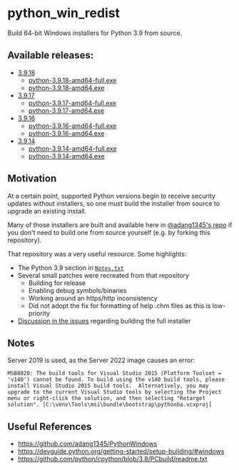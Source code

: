 # python_win_redist

Build 64-bit Windows installers for Python 3.9 from source.

## Available releases:

* [3.9.18](https://github.com/xenago/python_win_redist/releases/tag/UserBuild_2023.08.29_18-02)
  * [python-3.9.18-amd64-full.exe](https://github.com/xenago/python_win_redist/releases/download/UserBuild_2023.08.29_18-02/python-3.9.18-amd64-full.exe)
  * [python-3.9.18-amd64.exe](https://github.com/xenago/python_win_redist/releases/download/UserBuild_2023.08.29_18-02/python-3.9.18-amd64.exe)
* [3.9.17](https://github.com/xenago/python_win_redist/releases/tag/UserBuild_2023.06.07_18-50)
  * [python-3.9.17-amd64-full.exe](https://github.com/xenago/python_win_redist/releases/download/UserBuild_2023.06.07_18-50/python-3.9.17-amd64-full.exe)
  * [python-3.9.17-amd64.exe](https://github.com/xenago/python_win_redist/releases/download/UserBuild_2023.06.07_18-50/python-3.9.17-amd64.exe)
* [3.9.16](https://github.com/xenago/python_win_redist/releases/tag/UserBuild_2022.12.07_19-41)
  * [python-3.9.16-amd64-full.exe](https://github.com/xenago/python_win_redist/releases/download/UserBuild_2022.12.07_19-41/python-3.9.16-amd64-full.exe)
  * [python-3.9.16-amd64.exe](https://github.com/xenago/python_win_redist/releases/download/UserBuild_2022.12.07_19-41/python-3.9.16-amd64.exe)
* [3.9.14](https://github.com/xenago/python_win_redist/releases/tag/UserBuild_2022.09.28_05-04)
  * [python-3.9.14-amd64-full.exe](https://github.com/xenago/python_win_redist/releases/download/UserBuild_2022.09.28_05-04/python-3.9.14-amd64-full.exe)
  * [python-3.9.14-amd64.exe](https://github.com/xenago/python_win_redist/releases/download/UserBuild_2022.09.28_05-04/python-3.9.14-amd64.exe)

## Motivation

At a certain point, supported Python versions begin to receive security updates without installers, so one must build the installer from source to upgrade an existing install.

Many of those installers are built and available here in [@adang1345's repo](https://github.com/adang1345/PythonWindows) if you don't need to build one from source yourself (e.g. by forking this repository).

That repository was a very useful resource. Some highlights:

* The Python 3.9 section in [`Notes.txt`](https://github.com/adang1345/PythonWindows/blob/master/Notes.txt)
* Several small patches were recreated from that repository
  * Building for release
  * Enabling debug symbols/binaries
  * Working around an https/http inconsistency
  * Did not adopt the fix for formatting of help .chm files as this is low-priority
* [Discussion in the issues](https://github.com/adang1345/PythonWindows/issues/4#issuecomment-1004194012) regarding building the full installer

## Notes

Server 2019 is used, as the Server 2022 image causes an error:

`MSB8020: The build tools for Visual Studio 2015 (Platform Toolset = 'v140') cannot be found. To build using the v140 build tools, please install Visual Studio 2015 build tools.  Alternatively, you may upgrade to the current Visual Studio tools by selecting the Project menu or right-click the solution, and then selecting "Retarget solution". [C:\venv\Tools\msi\bundle\bootstrap\pythonba.vcxproj]`

## Useful References

* https://github.com/adang1345/PythonWindows
* https://devguide.python.org/getting-started/setup-building/#windows
* https://github.com/python/cpython/blob/3.8/PCbuild/readme.txt

